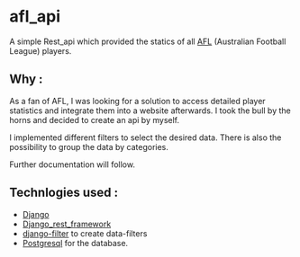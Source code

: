 # afl_api
A simple Rest_api which provided the statics of all [AFL](https://www.afl.com.au/) (Australian Football League) players. 
## Why : 
As a fan of AFL, I was looking for a solution to access detailed player statistics and integrate them into a website afterwards. 
I took the bull by the horns and decided to create an api by myself. 

I implemented different filters to select the desired data. There is also the possibility to group the data by categories. 

Further documentation will follow. 
## Technlogies used : 
* [Django](https://www.django-rest-framework.org/)
* [Django_rest_framework](https://www.djangoproject.com/)
* [django-filter](https://github.com/carltongibson/django-filter/tree/master) to create data-filters
* [Postgresql](https://www.postgresql.org/) for the database. 

